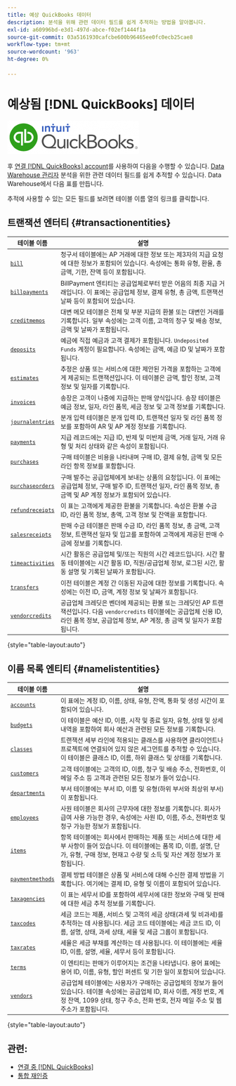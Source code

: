 ```yaml
---
title: 예상 QuickBooks 데이터
description: 분석을 위해 관련 데이터 필드를 쉽게 추적하는 방법을 알아봅니다.
exl-id: a60996bd-e3d1-497d-abce-f02ef1444f1a
source-git-commit: 03a5161930cafcbe600b96465ee0fc0ecb25cae8
workflow-type: tm+mt
source-wordcount: '963'
ht-degree: 0%

---
```


# 예상됨 [!DNL QuickBooks] 데이터

![](../../../assets/Quickbooks.png)

후 [연결 [!DNL QuickBooks] account](../../../data-analyst/importing-data/integrations/quickbooks.md)를 사용하여 다음을 수행할 수 있습니다. [Data Warehouse 관리자](../../../data-analyst/data-warehouse-mgr/tour-dwm.md) 분석을 위한 관련 데이터 필드를 쉽게 추적할 수 있습니다. Data Warehouse에서 다음 표를 만듭니다.

추적에 사용할 수 있는 모든 필드를 보려면 테이블 이름 열의 링크를 클릭합니다.

## 트랜잭션 엔터티 {#transactionentities}

| **테이블 이름** | **설명** |
|-----|-----|
| [`bill`](https://developer.intuit.com/docs/api/accounting/Bill) | 청구서 테이블에는 AP 거래에 대한 정보 또는 제3자의 지급 요청에 대한 정보가 포함되어 있습니다. 속성에는 통화 유형, 환율, 총 금액, 기한, 잔액 등이 포함됩니다. |
| [`billpayments`](https://developer.intuit.com/docs/api/accounting/BillPayment) | BillPayment 엔티티는 공급업체로부터 받은 어음의 최종 지급 거래입니다. 이 표에는 공급업체 정보, 결제 유형, 총 금액, 트랜잭션 날짜 등이 포함되어 있습니다. |
| [`creditmemos`](https://developer.intuit.com/docs/api/accounting/CreditMemo) | 대변 메모 테이블은 전체 및 부분 지급의 환불 또는 대변인 거래를 기록합니다. 일부 속성에는 고객 이름, 고객의 청구 및 배송 정보, 금액 및 날짜가 포함됩니다. |
| [`deposits`](https://developer.intuit.com/docs/api/accounting/Deposit) | 예금에 직접 예금과 고객 결제가 포함됩니다. `Undeposited Funds` 계정이 필요합니다. 속성에는 금액, 예금 ID 및 날짜가 포함됩니다. |
| [`estimates`](https://developer.intuit.com/docs/api/accounting/Estimate) | 추정은 상품 또는 서비스에 대한 제안된 가격을 포함하는 고객에게 제공되는 트랜잭션입니다. 이 테이블은 금액, 할인 정보, 고객 정보 및 일자를 기록합니다. |
| [`invoices`](https://developer.intuit.com/docs/api/accounting/Invoice) | 송장은 고객이 나중에 지급하는 판매 양식입니다. 송장 테이블은 예금 정보, 일자, 라인 품목, 세금 정보 및 고객 정보를 기록합니다. |
| [`journalentries`](https://developer.intuit.com/docs/api/accounting/JournalEntry) | 분개 입력 테이블은 분개 입력 ID, 트랜잭션 일자 및 라인 품목 정보를 포함하여 AR 및 AP 계정 정보를 기록합니다. |
| [`payments`](https://developer.intuit.com/docs/api/accounting/Payment) | 지급 레코드에는 지급 ID, 반제 및 미반제 금액, 거래 일자, 거래 유형 및 처리 상태와 같은 속성이 포함됩니다. |
| [`purchases`](https://developer.intuit.com/docs/api/accounting/Purchase) | 구매 테이블은 비용을 나타내며 구매 ID, 결제 유형, 금액 및 모든 라인 항목 정보를 포함합니다. |
| [`purchaseorders`](https://developer.intuit.com/docs/api/accounting/PurchaseOrder) | 구매 발주는 공급업체에게 보내는 상품의 요청입니다. 이 표에는 공급업체 정보, 구매 발주 ID, 트랜잭션 일자, 라인 품목 정보, 총 금액 및 AP 계정 정보가 포함되어 있습니다. |
| [`refundreceipts`](https://developer.intuit.com/docs/api/accounting/RefundReceipt) | 이 표는 고객에게 제공한 환불을 기록합니다. 속성은 환불 수금 ID, 라인 품목 정보, 총액, 고객 정보 및 잔액을 포함합니다. |
| [`salesreceipts`](https://developer.intuit.com/docs/api/accounting/SalesReceipt) | 판매 수금 테이블은 판매 수금 ID, 라인 품목 정보, 총 금액, 고객 정보, 트랜잭션 일자 및 입고를 포함하여 고객에게 제공된 판매 수금에 정보를 기록합니다. |
| [`timeactivities`](https://developer.intuit.com/docs/api/accounting/TimeActivity) | 시간 활동은 공급업체 및/또는 직원의 시간 레코드입니다. 시간 활동 테이블에는 시간 활동 ID, 직원/공급업체 정보, 로그된 시간, 활동 설명 및 기록된 날짜가 포함됩니다. |
| [`transfers`](https://developer.intuit.com/docs/api/accounting/Transfer) | 이전 테이블은 계정 간 이동된 자금에 대한 정보를 기록합니다. 속성에는 이전 ID, 금액, 계정 정보 및 날짜가 포함됩니다. |
| [`vendorcredits`](https://developer.intuit.com/docs/api/accounting/VendorCredit) | 공급업체 크레딧은 벤더에 제공되는 환불 또는 크레딧인 AP 트랜잭션입니다. 다음 `vendorcredits` 테이블에는 공급업체 신용 ID, 라인 품목 정보, 공급업체 정보, AP 계정, 총 금액 및 일자가 포함됩니다. |

{style=&quot;table-layout:auto&quot;}

## 이름 목록 엔티티 {#namelistentities}

| **테이블 이름** | **설명** |
|-----|-----|
| [`accounts`](https://developer.intuit.com/docs/api/accounting/Account) | 이 표에는 계정 ID, 이름, 상태, 유형, 잔액, 통화 및 생성 시간이 포함되어 있습니다. |
| [`budgets`](https://developer.intuit.com/docs/api/accounting/Budget) | 이 테이블은 예산 ID, 이름, 시작 및 종료 일자, 유형, 상태 및 상세내역을 포함하여 회사 예산과 관련된 모든 정보를 기록합니다. |
| [`classes`](https://developer.intuit.com/docs/api/accounting/Class) | 트랜잭션 세부 라인에 적용되는 클래스를 사용하면 클라이언트나 프로젝트에 연결되어 있지 않은 세그먼트를 추적할 수 있습니다. 이 테이블은 클래스 ID, 이름, 하위 클래스 및 상태를 기록합니다. |
| [`customers`](https://developer.intuit.com/docs/api/accounting/Customer) | 고객 테이블에는 고객의 ID, 이름, 청구 및 배송 주소, 전화번호, 이메일 주소 등 고객과 관련된 모든 정보가 들어 있습니다. |
| [`departments`](https://developer.intuit.com/docs/api/accounting/Department) | 부서 테이블에는 부서 ID, 이름 및 유형(하위 부서와 최상위 부서)이 포함됩니다. |
| [`employees`](https://developer.intuit.com/docs/api/accounting/Employee) | 사원 테이블은 회사의 근무자에 대한 정보를 기록합니다. 회사가 급여 사용 가능한 경우, 속성에는 사원 ID, 이름, 주소, 전화번호 및 청구 가능한 정보가 포함됩니다. |
| [`items`](https://developer.intuit.com/docs/api/accounting/Item) | 항목 테이블에는 회사에서 판매하는 제품 또는 서비스에 대한 세부 사항이 들어 있습니다. 이 테이블에는 품목 ID, 이름, 설명, 단가, 유형, 구매 정보, 현재고 수량 및 소득 및 자산 계정 정보가 포함됩니다. |
| [`paymentmethods`](https://developer.intuit.com/docs/api/accounting/PaymentMethod) | 결제 방법 테이블은 상품 및 서비스에 대해 수신한 결제 방법을 기록합니다. 여기에는 결제 ID, 유형 및 이름이 포함되어 있습니다. |
| [`taxagencies`](https://developer.intuit.com/docs/api/accounting/TaxAgency) | 이 표는 세무서 ID를 포함하여 세무서에 대한 정보와 구매 및 판매에 대한 세금 추적 정보를 기록합니다. |
| [`taxcodes`](https://developer.intuit.com/docs/api/accounting/TaxCode) | 세금 코드는 제품, 서비스 및 고객의 세금 상태(과세 및 비과세)를 추적하는 데 사용됩니다. 세금 코드 테이블에는 세금 코드 ID, 이름, 설명, 상태, 과세 상태, 세율 및 세금 그룹이 포함됩니다. |
| [`taxrates`](https://developer.intuit.com/docs/api/accounting/TaxRate) | 세율은 세금 부채를 계산하는 데 사용됩니다. 이 테이블에는 세율 ID, 이름, 설명, 세율, 세무서 등이 포함됩니다. |
| [`terms`](https://developer.intuit.com/docs/api/accounting/Term) | 이 엔티티는 판매가 이루어지는 조건을 나타냅니다. 용어 표에는 용어 ID, 이름, 유형, 할인 퍼센트 및 기한 일이 포함되어 있습니다. |
| [`vendors`](https://developer.intuit.com/docs/api/accounting/Vendor) | 공급업체 테이블에는 사용자가 구매하는 공급업체의 정보가 들어 있습니다. 테이블 속성에는 공급업체 ID, 회사 이름, 계정 번호, 계정 잔액, 1099 상태, 청구 주소, 전화 번호, 전자 메일 주소 및 웹 주소가 포함됩니다. |

{style=&quot;table-layout:auto&quot;}

## 관련:

* [연결 중 [!DNL QuickBooks]](../integrations/quickbooks.md)
* [통합 재인증](https://support.magento.com/hc/en-us/articles/360016733151-Reauthenticating-integrations)
